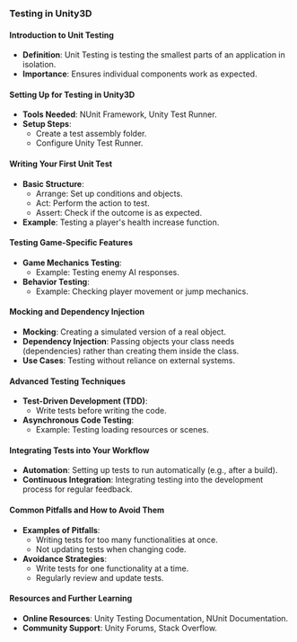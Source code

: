 ### **Testing in Unity3D**

#### **Introduction to Unit Testing**
- **Definition**: Unit Testing is testing the smallest parts of an application in isolation.
- **Importance**: Ensures individual components work as expected.

#### **Setting Up for Testing in Unity3D**
- **Tools Needed**: NUnit Framework, Unity Test Runner.
- **Setup Steps**:
  - Create a test assembly folder.
  - Configure Unity Test Runner.

#### **Writing Your First Unit Test**
- **Basic Structure**:
  - Arrange: Set up conditions and objects.
  - Act: Perform the action to test.
  - Assert: Check if the outcome is as expected.
- **Example**: Testing a player's health increase function.

#### **Testing Game-Specific Features**
- **Game Mechanics Testing**:
  - Example: Testing enemy AI responses.
- **Behavior Testing**:
  - Example: Checking player movement or jump mechanics.

#### **Mocking and Dependency Injection**
- **Mocking**: Creating a simulated version of a real object.
- **Dependency Injection**: Passing objects your class needs (dependencies) rather than creating them inside the class.
- **Use Cases**: Testing without reliance on external systems.

#### **Advanced Testing Techniques**
- **Test-Driven Development (TDD)**:
  - Write tests before writing the code.
- **Asynchronous Code Testing**:
  - Example: Testing loading resources or scenes.

#### **Integrating Tests into Your Workflow**
- **Automation**: Setting up tests to run automatically (e.g., after a build).
- **Continuous Integration**: Integrating testing into the development process for regular feedback.

#### **Common Pitfalls and How to Avoid Them**
- **Examples of Pitfalls**:
  - Writing tests for too many functionalities at once.
  - Not updating tests when changing code.
- **Avoidance Strategies**:
  - Write tests for one functionality at a time.
  - Regularly review and update tests.

#### **Resources and Further Learning**
- **Online Resources**: Unity Testing Documentation, NUnit Documentation.
- **Community Support**: Unity Forums, Stack Overflow.
